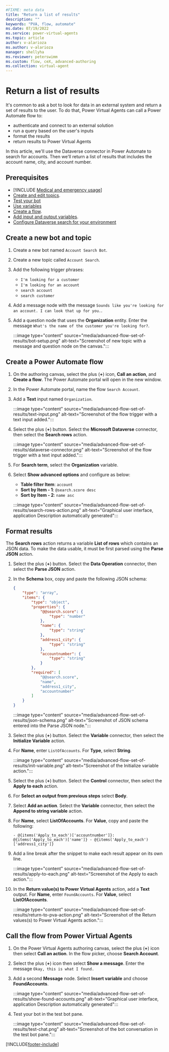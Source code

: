 ```yaml
---
#FIXME: meta data
title: "Return a list of results"
description: ""
keywords: "PVA, flow, automate"
ms.date: 07/19/2022
ms.service: power-virtual-agents
ms.topic: article
author: v-alarioza
ms.author: v-alarioza
manager: shellyha
ms.reviewer: peterswimm
ms.custom: flow, ceX, advanced-authoring
ms.collection: virtual-agent
---
```


# Return a list of results

It's common to ask a bot to look for data in an external system and return a set of results to the user. To do that, Power Virtual Agents can call a Power Automate flow to:

- authenticate and connect to an external solution
- run a query based on the user's inputs
- format the results
- return results to Power Virtual Agents

In this article, we'll use the Dataverse connector in Power Automate to search for accounts. Then we'll return a list of results that includes the account name, city, and account number.

## Prerequisites

- [!INCLUDE [Medical and emergency usage](includes/pva-usage-limitations.md)]
- [Create and edit topics](authoring-create-edit-topics.md).
- [Test your bot](authoring-test-bot.md)
- [Use variables](authoring-variables.md)
- [Create a flow](advanced-flow.md).
- [Add input and output variables](advanced-flow-input-output.md).
- [Configure Dataverse search for your environment](/power-platform/admin/configure-relevance-search-organization)

## Create a new bot and topic

1. Create a new bot named `Account Search Bot`.

1. Create a new topic called `Account Search`.

1. Add the following trigger phrases:
   - `I'm looking for a customer`
   - `I'm looking for an account`
   - `search account`
   - `search customer`

1. Add a message node with the message `Sounds like you're looking for an account. I can look that up for you.`.

1. Add a question node that uses the **Organization** entity. Enter the message `What's the name of the customer you're looking for?`.

    :::image type="content" source="media/advanced-flow-set-of-results/bot-setup.png" alt-text="Screenshot of new topic with a message and question node on the canvas.":::

## Create a Power Automate flow

1. On the authoring canvas, select the plus (**+**) icon, **Call an action**, and **Create a flow**. The Power Automate portal will open in the new window.

1. In the Power Automate portal, name the flow `Search Account`.

1. Add a **Text** input named `Organization`.

    :::image type="content" source="media/advanced-flow-set-of-results/text-input.png" alt-text="Screenshot of the flow trigger with a text input added.":::

1. Select the plus (**+**) button. Select the **Microsoft Dataverse** connector, then select the **Search rows** action.

    :::image type="content" source="media/advanced-flow-set-of-results/dataverse-connector.png" alt-text="Screenshot of the flow trigger with a text input added.":::

1. For **Search term**, select the **Organization** variable.

1. Select **Show advanced options** and configure as below:
    - **Table filter Item**: `account`
    - **Sort by Item - 1**: `@search.score desc`
    - **Sort by Item - 2**: `name asc`

    :::image type="content" source="media/advanced-flow-set-of-results/search-rows-action.png" alt-text="Graphical user interface, application Description automatically generated":::

## Format results

The **Search rows** action returns a variable **List of rows** which contains an JSON data. To make the data usable, it must be first parsed using the **Parse JSON** action.

1. Select the plus (**+**) button. Select the **Data Operation** connector, then select the **Parse JSON** action.

1. In the **Schema** box, copy and paste the following JSON schema:

    ```json
    {
        "type": "array",
        "items": {
            "type": "object",
            "properties": {
                "@@search.score": {
                    "type": "number"
                },
                "name": {
                    "type": "string"
                },
                "address1_city": {
                    "type": "string"
                },
                "accountnumber": {
                    "type": "string"
                }
            },
            "required": [
                "@@search.score",
                "name",
                "address1_city",
                "accountnumber"
            ]
        }
    }
    ```

    :::image type="content" source="media/advanced-flow-set-of-results/json-schema.png" alt-text="Screenshot of JSON schema entered into the Parse JSON node.":::

1. Select the plus (**+**) button. Select the **Variable** connector, then select the **Initialize Variable** action.

1. For **Name**, enter `ListOfAccounts`. For **Type**, select **String**.

    :::image type="content" source="media/advanced-flow-set-of-results/init-variable.png" alt-text="Screenshot of the Initialize variable action.":::

1. Select the plus (**+**) button. Select the **Control** connector, then select the **Apply to each** action.

1. For **Select an output from previous steps** select **Body**.

1. Select **Add an action**. Select the **Variable** connector, then select the **Append to string variable** action.

1. For **Name**, select **ListOfAccounts**. For **Value**, copy and paste the following:

   ```powerappsfl
   - @{items('Apply_to_each')['accountnumber']}: @{items('Apply_to_each')['name']} - @{items('Apply_to_each')['address1_city']}
   ```

1. Add a line break after the snippet to make each result appear on its own line.

    :::image type="content" source="media/advanced-flow-set-of-results/apply-to-each.png" alt-text="Screenshot of the Apply to each action.":::

1. In the **Return value(s) to Power Virtual Agents** action, add a **Text** output. For **Name**, enter `FoundAccounts`. For **Value**, select **ListOfAccounts**.

    :::image type="content" source="media/advanced-flow-set-of-results/return-to-pva-action.png" alt-text="Screenshot of the Return values(s) to Power Virtual Agents action.":::

## Call the flow from Power Virtual Agents

1. On the Power Virtual Agents authoring canvas, select the plus (**+**) icon then select **Call an action**. In the flow picker, choose **Search Account**.

1. Select the plus (**+**) icon then select **Show a message**. Enter the message `Okay, this is what I found.`

1. Add a second **Message** node. Select **Insert variable** and choose **FoundAccounts**.

    :::image type="content" source="media/advanced-flow-set-of-results/show-found-accounts.png" alt-text="Graphical user interface, application Description automatically generated":::

1. Test your bot in the test bot pane.

    :::image type="content" source="media/advanced-flow-set-of-results/test-chat.png" alt-text="Screenshot of the bot conversation in the test bot pane.":::

[!INCLUDE[footer-include](includes/footer-banner.md)]
